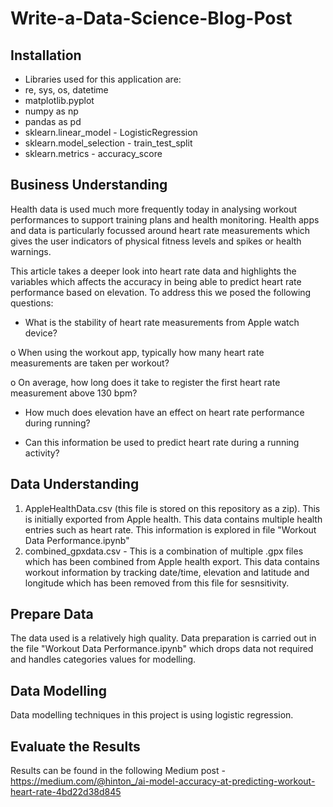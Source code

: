# Write-a-Data-Science-Blog-Post

## Installation

- Libraries used for this application are:
- re, sys, os, datetime
- matplotlib.pyplot
- numpy as np
- pandas as pd
- sklearn.linear_model - LogisticRegression
- sklearn.model_selection - train_test_split
- sklearn.metrics - accuracy_score

## Business Understanding

Health data is used much more frequently today in analysing workout performances to support training plans and health monitoring. Health apps and data is particularly focussed around heart rate measurements which gives the user indicators of physical fitness levels and spikes or health warnings.

This article takes a deeper look into heart rate data and highlights the variables which affects the accuracy in being able to predict heart rate performance based on elevation. To address this we posed the following questions:

- What is the stability of heart rate measurements from Apple watch device?

o When using the workout app, typically how many heart rate measurements are taken per workout?

o On average, how long does it take to register the first heart rate measurement above 130 bpm?

- How much does elevation have an effect on heart rate performance during running?

- Can this information be used to predict heart rate during a running activity?

## Data Understanding

1) AppleHealthData.csv (this file is stored on this repository as a zip). This is initially exported from Apple health. This data contains multiple health entries such as heart rate. This information is explored in file "Workout Data Performance.ipynb"
2) combined_gpxdata.csv - This is a combination of multiple .gpx files which has been combined from Apple health export. This data contains workout information by tracking date/time, elevation and latitude and longitude which has been removed from this file for sesnsitivity. 

## Prepare Data

The data used is a relatively high quality. Data preparation is carried out in the file "Workout Data Performance.ipynb"  which drops data not required and handles categories values for modelling.

## Data Modelling

Data modelling techniques in this project is using logistic regression. 

## Evaluate the Results

Results can be found in the following Medium post - https://medium.com/@hinton_/ai-model-accuracy-at-predicting-workout-heart-rate-4bd22d38d845
